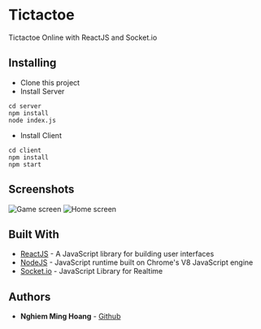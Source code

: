 # Tictactoe

Tictactoe Online with ReactJS and Socket.io

## Installing
- Clone this project
- Install Server
```
cd server
npm install
node index.js
```

- Install Client
```
cd client
npm install
npm start

```

## Screenshots
![Game screen](https://github.com/hoangnghiem205/react-tictactoe/tree/master/images/game.png "Game")
![Home screen](https://github.com/hoangnghiem205/react-tictactoe/tree/master/images/home.png "Home")


## Built With

* [ReactJS](https://reactjs.org/) - A JavaScript library for building user interfaces
* [NodeJS](https://nodejs.org/en/) - JavaScript runtime built on Chrome's V8 JavaScript engine
* [Socket.io](https://socket.io/) - JavaScript Library for Realtime

## Authors

* **Nghiem Ming Hoang** - [Github](https://github.com/hoangnghiem205)
